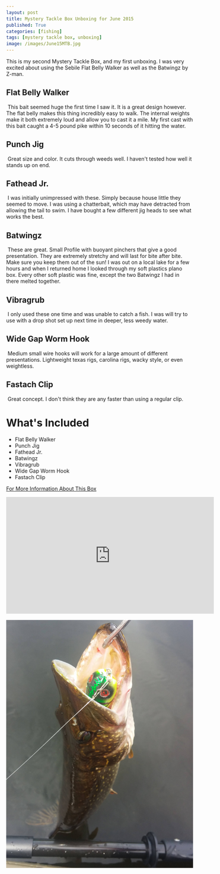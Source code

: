 ```yaml
---
layout: post
title: Mystery Tackle Box Unboxing for June 2015
published: True
categories: [fishing]
tags: [mystery tackle box, unboxing]
image: /images/June15MTB.jpg
---
```


This is my second Mystery Tackle Box, and my first unboxing. I was very excited about using the Sebile Flat Belly Walker as well as the Batwingz by Z-man. 

## Flat Belly Walker
<img class="floatrightsm" src="http://mysterytacklebox.com/media/catalog/product/cache/1/small_image/175x141/9df78eab33525d08d6e5fb8d27136e95/f/l/flat-belly-walker_web.jpg" alt="">
This bait seemed huge the first time I saw it. It is a great design however. The flat belly makes this thing incredibly easy to walk. The internal weights make it both extremely loud and allow you to cast it a mile. My first cast with this bait caught a 4-5 pound pike within 10 seconds of it hitting the water.

## Punch Jig
<img class="floatrightsm" src="http://mysterytacklebox.com/media/catalog/product/cache/1/small_image/175x141/9df78eab33525d08d6e5fb8d27136e95/p/u/punch-jig_web.jpg" alt="">
Great size and color. It cuts through weeds well. I haven't tested how well it stands up on end.

## Fathead Jr.
<img class="floatrightsm" src="http://mysterytacklebox.com/media/catalog/product/cache/1/small_image/175x141/9df78eab33525d08d6e5fb8d27136e95/r/s/rs_fathead_jr_pearl_white_web.jpg" alt="">
I was initially unimpressed with these. Simply because house little they seemed to move. I was using a chatterbait, which may have detracted from allowing the tail to swim. I have bought a few different jig heads to see what works the best.

## Batwingz
<img class="floatrightsm" src="http://mysterytacklebox.com/media/catalog/product/cache/1/small_image/175x141/9df78eab33525d08d6e5fb8d27136e95/b/a/batwingz_web.jpg" alt="">
These are great. Small Profile with buoyant pinchers that give a good presentation. They are extremely stretchy and will last for bite after bite. Make sure you keep them out of the sun! I was out on a local lake for a few hours and when I returned home I looked through my soft plastics plano box. Every other soft plastic was fine, except the two Batwingz I had in there melted together.

## Vibragrub
<img class="floatrightsm" src="http://mysterytacklebox.com/media/catalog/product/cache/1/small_image/175x141/9df78eab33525d08d6e5fb8d27136e95/f/l/flashshad.jpg" alt="">
I only used these one time and was unable to catch a fish. I was will try to use with a drop shot set up next time in deeper, less weedy water.

## Wide Gap Worm Hook
<img class="floatrightsm" src="http://mysterytacklebox.com/media/catalog/product/cache/1/small_image/175x141/9df78eab33525d08d6e5fb8d27136e95/l/0/l092_web.jpg" alt="">
Medium small wire hooks will work for a large amount of different presentations. Lightweight texas rigs, carolina rigs, wacky style, or even weightless. 

## Fastach Clip
<img class="floatrightsm" src="http://mysterytacklebox.com/media/catalog/product/cache/1/small_image/175x141/9df78eab33525d08d6e5fb8d27136e95/f/a/fastach-clip_web.jpg" alt="">
Great concept. I don't think they are any faster than using a regular clip.

# What's Included

* Flat Belly Walker
* Punch Jig
* Fathead Jr.
* Batwingz
* Vibragrub
* Wide Gap Worm Hook
* Fastach Clip

[For More Information About This Box](http://www.mtb-baits.com/9nx)

<div class="video">
  <div class="video-wrapper">
      <iframe width="560" height="315" src="https://www.youtube.com/embed/r8Blk7cDOAs" frameborder="0" allowfullscreen></iframe>
  </div>
</div>

<a href="/images/Sebile-Walker.jpg" data-lightbox="Sebile-Walker" data-title="Sebile-Walker"><img class="centered" src="/images/Sebile-Walker.jpg" alt="Lake Superior Laker"></a>